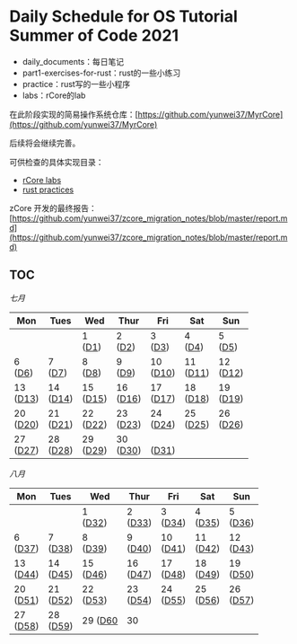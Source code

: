 # Daily Schedule for OS Tutorial Summer of Code 2021

- daily_documents：每日笔记
- part1-exercises-for-rust：rust的一些小练习
- practice：rust写的一些小程序
- labs：rCore的lab

在此阶段实现的简易操作系统仓库：[https://github.com/yunwei37/MyrCore](https://github.com/yunwei37/MyrCore)

后续将会继续完善。

可供检查的具体实现目录：

- [rCore labs](labs)
- [rust practices](part1-exercises-for-rust)

zCore 开发的最终报告：[https://github.com/yunwei37/zcore_migration_notes/blob/master/report.md](https://github.com/yunwei37/zcore_migration_notes/blob/master/report.md)

## TOC

*七月*

| Mon               | Tues              | Wed                          | Thur                         | Fri                          | Sat               | Sun               |
| ----------------- | ----------------- | ---------------------------- | ---------------------------- | ---------------------------- | ----------------- | ----------------- |
|                   |                   | 1 <br> ([D1](#day-1-202071)) | 2 <br> ([D2](#day-2-202072)) | 3 <br> ([D3](#day-3-202073)) | 4 <br> ([D4](#day-4-202074)) | 5 <br> ([D5](#day-5-202075)) |
| 6 <br> ([D6](#day-6-202076)) | 7 <br> ([D7](#day-7-202077)) | 8 <br> ([D8](#day-8-202078))            | 9 <br> ([D9](#day-9-202079))            | 10 <br> ([D10](#day-10-2020710))         | 11  <br>  ([D11](#day-11-2020711))             | 12      <br>    ([D12](#day-12-2020712))       |
| 13    <br>    ([D13](#day-13-2020713))             | 14         <br>    ([D14](#day-14-2020711))        | 15        <br>    ([D15](#day-15-2020715))                    | 16    <br>     ([D16](#day-16-2020716))                       | 17    <br>      ([D17](#day-17-2020717))                       | 18    <br>    ([D18](#day-18-2020718))            | 19   <br>     ([D19](#day-19-2020719))            |
| 20   <br>    ([D20](#day-20-2020720))            | 21       <br>    ([D21](#day-21-2020721))         | 22     <br>    ([D22](#day-22-2020722))                         | 23     <br>    ([D23](#day-23-2020723))                         | 24    <br>    ([D24](#day-24-2020724))                        | 25      <br>    ([D25](#day-25-2020725))             | 26         <br>    ([D26](#day-26-2020726))           |
| 27         <br>    ([D27](#day-27-2020727))           | 28       <br>    ([D28](#day-28-2020728))           | 29         <br>    ([D29](#day-29-2020729))                    | 30        <br>    ([D30](#day-30-2020730))                     |      <br>    ([D31](#day-31-2020731))                           |                   |                   |

*八月*

| Mon               | Tues              | Wed                          | Thur                         | Fri                          | Sat               | Sun               |
| ----------------- | ----------------- | ---------------------------- | ---------------------------- | ---------------------------- | ----------------- | ----------------- |
|                   |                   | 1 <br> ([D32](#day-1-202081)) | 2 <br> ([D33](#day-2-202082)) | 3 <br> ([D34](#day-3-202083)) | 4 <br> ([D35](#day-35-202084)) | 5 <br> ([D36](#day-36-202085)) |
| 6 <br> ([D37](#day-37-202086)) | 7 <br> ([D38](#day-38-202087)) | 8 <br> ([D39](#day-39-202078))            | 9 <br> ([D40](#day-40-202079))            | 10 <br> ([D41](#day-41-2020710))         | 11  <br>  ([D42](#day-42-2020711))             | 12      <br>    ([D43](#day-43-2020712))       |
| 13    <br>    ([D44](#day-44-2020713))             | 14         <br>    ([D45](#day-45-2020711))        | 15        <br>    ([D46](#day-46-2020715))                    | 16    <br>     ([D47](#day-47-2020716))                       | 17    <br>      ([D48](#day-48-2020817))                       | 18    <br>    ([D49](#day-18-2020718))            | 19   <br>     ([D50](#day-50-2020719))            |
| 20   <br>    ([D51](#day-51-2020820))            | 21       <br>    ([D52](#day-52-2020721))         | 22     <br>    ([D53](#day-53-2020822))                         | 23     <br>    ([D54](#day-23-2020723))                         | 24    <br>    ([D55](#day-24-2020824))                        | 25      <br>    ([D56](#day-56-2020725))             | 26         <br>    ([D57](#day-57-2020726))           |
| 27         <br>    ([D58](#day-58-2020827))           | 28        <br>    ([D59](#day-59-2020828))         | 29        ([D60](#day-60-2020829)                   | 30                           |                              |                   |                   |
